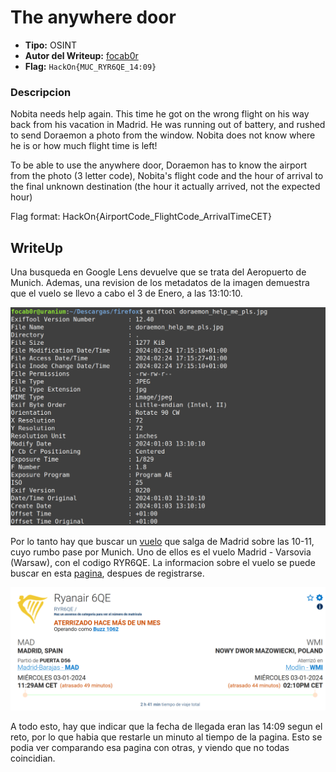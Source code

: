 # The anywhere door #

- **Tipo:** OSINT
- **Autor del Writeup:** [focab0r](https://github.com/focab0r)
- **Flag:** `HackOn{MUC_RYR6QE_14:09}`

### Descripcion ###

Nobita needs help again. This time he got on the wrong flight on his way back from his vacation in Madrid. He was running out of battery, and rushed to send Doraemon a photo from the window. Nobita does not know where he is or how much flight time is left!

To be able to use the anywhere door, Doraemon has to know the airport from the photo (3 letter code), Nobita's flight code and the hour of arrival to the final unknown destination (the hour it actually arrived, not the expected hour)

Flag format: HackOn{AirportCode\_FlightCode\_ArrivalTimeCET}

## WriteUp ##

Una busqueda en Google Lens devuelve que se trata del Aeropuerto de Munich. Ademas, una revision de los metadatos de la imagen demuestra que el vuelo se llevo a cabo el 3 de Enero, a las 13:10:10.

![Exiftool](images/a.png)

Por lo tanto hay que buscar un [vuelo](https://airport-madrid.net/departure/timetable/date/2024010310) que salga de Madrid sobre las 10-11, cuyo rumbo pase por Munich. Uno de ellos es el vuelo Madrid - Varsovia (Warsaw), con el codigo RYR6QE. La informacion sobre el vuelo se puede buscar en esta [pagina](https://www.flightaware.com/live/flight/RYR6QE/history/20240103/0920Z/LEMD/EPMO), despues de registrarse.

![El vuelo](images/b.png)

A todo esto, hay que indicar que la fecha de llegada eran las 14:09 segun el reto, por lo que habia que restarle un minuto al tiempo de la pagina. Esto se podia ver comparando esa pagina con otras, y viendo que no todas coincidian.
